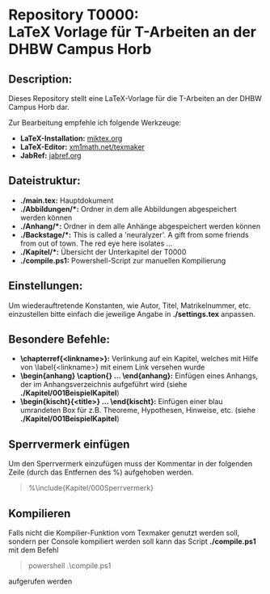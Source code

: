 # Repository T0000: <br> LaTeX Vorlage für T-Arbeiten an der DHBW Campus Horb

## Description:
Dieses Repository stellt eine LaTeX-Vorlage für die T-Arbeiten an der DHBW Campus Horb dar.

Zur Bearbeitung empfehle ich folgende Werkzeuge:
+ **LaTeX-Installation:** [miktex.org](https://miktex.org/download)
+ **LaTeX-Editor:** [xm1math.net/texmaker](https://www.xm1math.net/texmaker/download.html)
+ **JabRef:** [jabref.org](https://www.jabref.org/#download)

## Dateistruktur:
+ **./main.tex:** Hauptdokument
+ **./Abbildungen/*:** Ordner in dem alle Abbildungen abgespeichert werden können
+ **./Anhang/*:** Ordner in dem alle Anhänge abgespeichert werden können
+ **./Backstage/*:** This is called a 'neuralyzer'. A gift from some friends from out of town. The red eye here isolates ...
+ **./Kapitel/*:** Übersicht der Unterkapitel der T0000
+ **./compile.ps1:** Powershell-Script zur manuellen Kompilierung 

## Einstellungen:
Um wiederauftretende Konstanten, wie Autor, Titel, Matrikelnummer, etc. einzustellen bitte einfach die jeweilige Angabe in **./settings.tex** anpassen.

## Besondere Befehle:
+ **\chapterref{\<linkname>}:** Verlinkung auf ein Kapitel, welches mit Hilfe von \label{\<linkname>} mit einem Link versehen wurde
+ **\begin{anhang} \caption{} ... \end{anhang}:** Einfügen eines Anhangs, der im Anhangsverzeichnis aufgeführt wird (siehe **./Kapitel/001BeispielKapitel**)
+ **\begin{kischt}{\<title>} ... \end{kischt}:** Einfügen einer blau umrandeten Box für z.B. Theoreme, Hypothesen, Hinweise, etc. (siehe **./Kapitel/001BeispielKapitel**)

## Sperrvermerk einfügen
Um den Sperrvermerk einzufügen muss der Kommentar in der folgenden Zeile (durch das Entfernen des %) aufgehoben werden.
>%\include{Kapitel/000Sperrvermerk}

## Kompilieren
Falls nicht die Kompilier-Funktion vom Texmaker genutzt werden soll, sondern per Console kompiliert werden soll kann das Script **./compile.ps1** mit dem Befehl
>powershell .\compile.ps1

aufgerufen werden